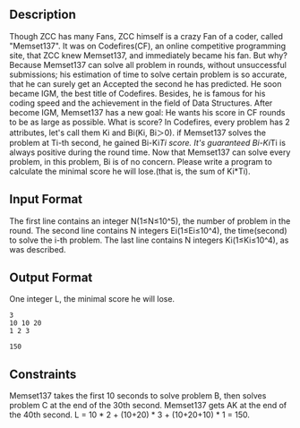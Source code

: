 ## Description

Though ZCC has many Fans, ZCC himself is a crazy Fan of a coder, called "Memset137".
It was on Codefires(CF), an online competitive programming site, that ZCC knew Memset137, and immediately became his fan.
But why?
Because Memset137 can solve all problem in rounds, without unsuccessful submissions; his estimation of time to solve certain problem is so accurate, that he can surely get an Accepted the second he has predicted. He soon became IGM, the best title of Codefires. Besides, he is famous for his coding speed and the achievement in the field of Data Structures.
After become IGM, Memset137 has a new goal: He wants his score in CF rounds to be as large as possible.
What is score? In Codefires, every problem has 2 attributes, let's call them Ki and Bi(Ki, Bi＞0). if Memset137 solves the problem at Ti-th second, he gained Bi-Ki*Ti score. It's guaranteed Bi-Ki*Ti is always positive during the round time.
Now that Memset137 can solve every problem, in this problem, Bi is of no concern. Please write a program to calculate the minimal score he will lose.(that is, the sum of Ki*Ti).

## Input Format

The first line contains an integer N(1≤N≤10^5), the number of problem in the round.
The second line contains N integers Ei(1≤Ei≤10^4), the time(second) to solve the i-th problem.
The last line contains N integers Ki(1≤Ki≤10^4), as was described.

## Output Format

One integer L, the minimal score he will lose.

```input1
3
10 10 20
1 2 3
```

```output1
150
```

## Constraints

Memset137 takes the first 10 seconds to solve problem B, then solves problem C at the end of the 30th second. Memset137 gets AK at the end of the 40th second.
L = 10 * 2 + (10+20) * 3 + (10+20+10) * 1 = 150.

